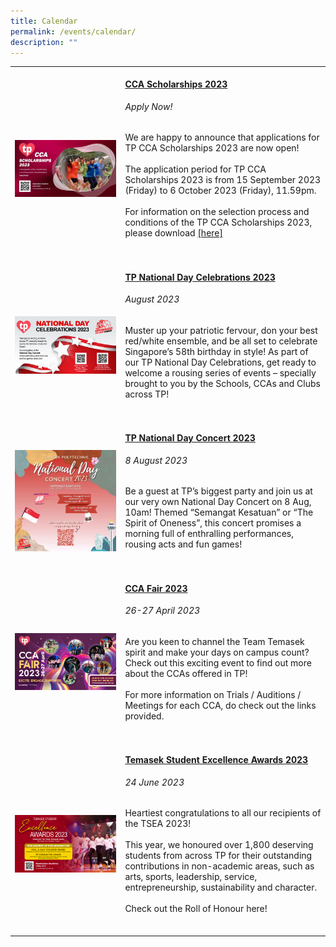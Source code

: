 ```yaml
---
title: Calendar
permalink: /events/calendar/
description: ""
---
```

<table>
	<tbody>
		<tr>
		<td style="width:35%">
			<br>
				<img src="/images/Events/CCA Scholarship/cca scholarship2023.jpg" style="display:block;margin-left:auto;margin-right:auto;">
		</td>
		<td style="width:65%"><br>
			<a href="/events/tp-cca-scholarships/"><h4 style="margin-top:0%">CCA Scholarships 2023</h4></a>
				<h6 style="margin-top:0%"><i>Apply Now!</i></h6>
				<p style="margin-top:0%">
					We are happy to announce that applications for TP CCA Scholarships 2023 are now open! 
					<br><br>
					The application period for TP CCA Scholarships 2023 is from 15 September 2023 (Friday) to 6 October 2023 (Friday), 11.59pm. 
										<br><br>
					For information on the selection process and conditions of the TP CCA Scholarships 2023, please download <a href="/events/tp-cca-scholarships/"> [here]
				</a></p><a href="/events/tp-cca-scholarships">
			<br>
		</a></td>
	</tr>
			<tr>
		<td style="width:35%">
			<br>
				<img src="/images/homepage-images/homepage_ndc_2023.jpg" style="display:block;margin-left:auto;margin-right:auto;">
		</td>
		<td style="width:65%"><br>
			<a href="/events/highlights/tpnationaldaycelebrations2023/"><h4 style="margin-top:0%">TP National Day Celebrations 2023</h4></a>
				<h6 style="margin-top:0%"><i>August 2023</i></h6>
				<p style="margin-top:0%">
				Muster up your patriotic fervour, don your best red/white ensemble, and be all set to celebrate Singapore’s 58th birthday in style! As part of our TP National Day Celebrations, get ready to welcome a rousing series of events – specially brought to you by the Schools, CCAs and Clubs across TP!
									</p>
			<br>
		</td>
			</tr><tr>
		<td style="width:35%">
			<br>
				<img src="/images/homepage-images/ndc_2023%20.png" style="display:block;margin-left:auto;margin-right:auto;">
		</td>
		<td style="width:65%"><br>
			<a href="/events/highlights/tpnationaldayconcert2023/"><h4 style="margin-top:0%">TP National Day Concert 2023</h4></a>
				<h6 style="margin-top:0%"><i>8 August 2023</i></h6>
				<p style="margin-top:0%">
					Be a guest at TP’s biggest party and join us at our very own National Day Concert on 8 Aug, 10am! Themed “Semangat Kesatuan” or “The Spirit of Oneness”, this concert promises a morning full of enthralling performances, rousing acts and fun games!
							</p>
			<br>
		</td>
	</tr><tr>
		<td style="width:35%">
			<br>
				<img src="/images/Home/CCA Fair 2023.jpg" style="display:block;margin-left:auto;margin-right:auto;">
		</td>
		<td style="width:65%"><br>
			<a href="/events/ccafair2023/"><h4 style="margin-top:0%">CCA Fair 2023</h4></a>
				<h6 style="margin-top:0%"><i>26-27 April 2023</i></h6>
				<p style="margin-top:0%">
					Are you keen to channel the Team Temasek spirit and make your days on campus count? Check out this exciting event to find out more about the CCAs offered in TP!
					<br><br>
					For more information on Trials / Auditions / Meetings for each CCA, do check out the links provided.
				</p>
			<br>
		</td>
	</tr>
		<tr>
		<td style="width:35%">
			<br>
				<img src="/images/Home/tsea 2023 cover.jpg" style="display:block;margin-left:auto;margin-right:auto;">
		</td>
		<td style="width:65%"><br>
			<a href="/events/highlights/tsea2023/"><h4 style="margin-top:0%">Temasek Student Excellence Awards 2023</h4></a>
				<h6 style="margin-top:0%"><i>24 June 2023</i></h6>
				<p style="margin-top:0%">
					Heartiest congratulations to all our recipients of the TSEA 2023! 
					<br><br>
					This year, we honoured over 1,800 deserving students from across TP for their outstanding contributions in non-academic areas, such as arts, sports, leadership, service, entrepreneurship, sustainability and character.
										<br><br>
					Check out the Roll of Honour here!
				</p>
			<br>
		</td>
	</tr>

</tbody></table>